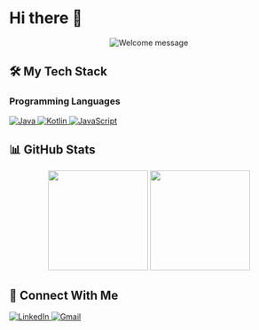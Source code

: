 # Hi there 👋

<div align="center">
  <img src="https://readme-typing-svg.demolab.com?font=Fira+Code&weight=500&size=22&duration=3000&pause=1000&color=FF69B4&center=true&vCenter=true&width=435&lines=Welcome+to+my+profile!" alt="Welcome message" />
</div>

## 🛠️ My Tech Stack

### Programming Languages
<p align="left">
  <a href="https://java.com" target="_blank" rel="noreferrer">
    <img src="https://img.shields.io/badge/Java-ED8B00?style=for-the-badge&logo=openjdk&logoColor=white" alt="Java" />
  </a>
  <a href="https://kotlinlang.org" target="_blank" rel="noreferrer">
    <img src="https://img.shields.io/badge/Kotlin-7F52FF?style=for-the-badge&logo=kotlin&logoColor=white" alt="Kotlin" />
  </a>
  <a href="https://javascript.com" target="_blank" rel="noreferrer">
    <img src="https://img.shields.io/badge/JavaScript-F7DF1E?style=for-the-badge&logo=javascript&logoColor=black" alt="JavaScript" />
  </a>
</p>

## 📊 GitHub Stats
<div align="center">
  <img height="180em" src="https://github-readme-stats.vercel.app/api?username=artmslx&show_icons=true&theme=radical&bg_color=FFC0CB&title_color=FF69B4&text_color=333&icon_color=FF69B4&hide_border=true" />
  <img height="180em" src="https://github-readme-stats.vercel.app/api/top-langs/?username=artmslx&layout=compact&theme=radical&bg_color=FFC0CB&title_color=FF69B4&text_color=333&hide_border=true&langs_count=8" />
</div>

## 🌸 Connect With Me
<p align="left">
  <a href="https://linkedin.com/in/YOUR_PROFILE" target="_blank">
    <img src="https://img.shields.io/badge/LinkedIn-FF69B4?style=for-the-badge&logo=linkedin&logoColor=white" alt="LinkedIn"/>
  </a>
  <a href="mailto:YOUR_EMAIL@gmail.com" target="_blank">
    <img src="https://img.shields.io/badge/Gmail-FF69B4?style=for-the-badge&logo=gmail&logoColor=white" alt="Gmail"/>
  </a>
</p>
